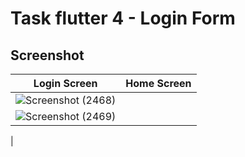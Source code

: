 # Task flutter 4 - Login Form

## Screenshot

| Login Screen | Home Screen  |
| --- | --- |
| ![Screenshot (2468)](https://github.com/user-attachments/assets/e357ac8a-3e8a-47d6-aeec-ce2816f44194)
 | ![Screenshot (2469)](https://github.com/user-attachments/assets/3958d0ff-4fa0-46c5-a39c-39fd57a88b3a)
 |
